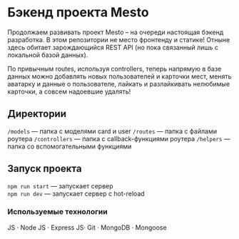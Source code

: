 # Бэкенд проекта Mesto

Продолжаем развивать проект Mesto – на очереди настоящая бэкенд разработка. 
В этом репозитории не место фронтенду и статике! Отныне здесь обитает зарождающийся REST API (но пока связанный лишь с локальной базой данных). 

По привычным routes, используя controllers, теперь напрямую в базе данных можно добавлять новых пользователей и карточки мест, менять аватарку и данные о пользователе, лайкать и разлайкивать нелюбимые карточки, а совсем надоевшие удалять!

## Директории

`/models` — папка с моделями card и user
`/routes` — папка с файлами роутера
`/controllers` — папка c callback-функциями роутера
`/helpers` — папка cо вспомогательными функциями

## Запуск проекта

`npm run start` — запускает сервер   
`npm run dev` — запускает сервер с hot-reload

### Используемые технологии

JS · Node JS · Express JS· Git · MongoDB · Mongoose